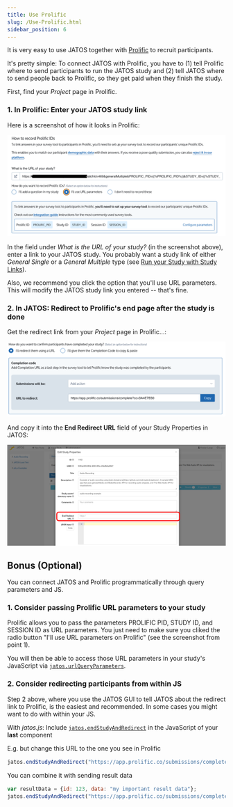 ```yaml
---
title: Use Prolific
slug: /Use-Prolific.html
sidebar_position: 6
---
```


It is very easy to use JATOS together with [Prolific](https://www.prolific.co/) to recruit participants. 

It's pretty simple: To connect JATOS with Prolific, you have to (1) tell Prolific where to send participants to run the JATOS study and (2) tell JATOS  where to send people back to Prolific, so they get paid when they finish the study. 

First, find your _Project_ page in Prolific. 

### 1. In Prolific: Enter your JATOS study link

Here is a screenshot of how it looks in Prolific:

![Prolific screenshot](/img/prolific_1_studyurl.png)

In the field under _What is the URL of your study?_ (in the screenshot above), enter a link to your JATOS study. You probably want a study link of either _General Single_ or a _General Multiple_ type (see [Run your Study with Study Links](Run-your-Study-with-Study-Links.html)).

Also, we recommend you click the option that you'll use URL parameters. This will modify the JATOS study link you entered -- that's fine. 

### 2. In JATOS: Redirect to Prolific's end page after the study is done

Get the redirect link from your _Project_ page in Prolific…: 

![Prolific screenshot](/img/prolific_2_redirectlink.png)

And copy it into the **End Redirect URL** field of your Study Properties in JATOS: 

![screenshot](/img/Screenshot_end-redirect-url.png)



## Bonus (Optional) 

You can connect JATOS and Prolific programmatically through query parameters and JS. 

### 1. Consider passing Prolific URL parameters to your study

Prolific allows you to pass the parameters PROLIFIC PID, STUDY ID, and SESSION ID as URL parameters. You just need to make sure you cliked the radio button "I'll use URL parameters on Prolific" (see the screenshot from point 1). 

You will then be able to access those URL parameters in your study's JavaScript via [`jatos.urlQueryParameters`](jatos.js-Reference.html#jatosurlqueryparameters).

### 2. Consider redirecting participants from within JS

Step 2 above, where you use the JATOS GUI to tell JATOS about the redirect link to Prolific, is the easiest and recommended. In some cases you might want to do with within your JS. 

With _jatos.js_: Include [`jatos.endStudyAndRedirect`](jatos.js-Reference.html#jatosendstudyandredirect) in the JavaScript of your **last** component

   E.g. but change this URL to the one you see in Prolific

   ```javascript
   jatos.endStudyAndRedirect("https://app.prolific.co/submissions/complete?cc=1234ABCD");
   ```

   You can combine it with sending result data

   ```javascript
   var resultData = {id: 123, data: "my important result data"};
   jatos.endStudyAndRedirect("https://app.prolific.co/submissions/complete?cc=1234ABCD", resultData);
   ```
